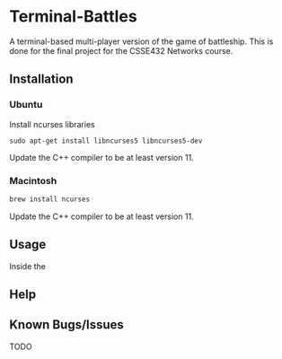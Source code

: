 # Terminal-Battles
A terminal-based multi-player version of the game of battleship. This is done for the final project for the CSSE432 Networks course.

## Installation

### Ubuntu

Install ncurses libraries

```shell
sudo apt-get install libncurses5 libncurses5-dev
```

Update the C++ compiler to be at least version 11.

### Macintosh

```bash
brew install ncurses
```

Update the C++ compiler to be at least version 11.

## Usage

Inside the 

## Help

## Known Bugs/Issues

TODO
